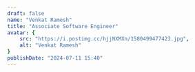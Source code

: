 ```yaml
---
draft: false
name: "Venkat Ramesh"
title: "Associate Software Engineer"
avatar: {
    src: "https://i.postimg.cc/hjjNXMXn/1580499477423.jpg",
    alt: "Venkat Ramesh"
}
publishDate: "2024-07-11 15:40"
---
```

